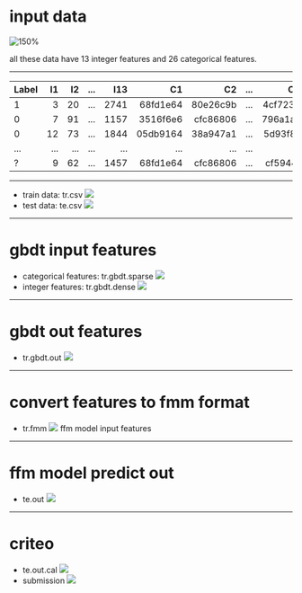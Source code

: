 <!-- $theme: gaia -->
# input data

![150%](images/data_dicription.jpg)

all these data have 13 integer features and 26 categorical features.

------------

|Label |I1 |I2 |... |I13 |C1 |C2 |... |C26 |
|--|--:|--:|---:|----:|--------:|--------:|---:|-------:|
|1 |3  |20 |... |2741 |68fd1e64 |80e26c9b |... |4cf72387|
|0 |7  |91 |... |1157 |3516f6e6 |cfc86806 |... |796a1a2e|
|0 |12 |73 |... |1844 |05db9164 |38a947a1 |... |5d93f8ab|
|...|... |... |... |... |... |... |... |... |... |
|? |9  |62 |... |1457 |68fd1e64 |cfc86806 |... |cf59444f|

----

* train data: tr.csv
![](images/tr.csv.png)
* test data: te.csv
![](images/te.csv.png)

---
# gbdt input features
* categorical features: tr.gbdt.sparse
![](images/tr.gbdt.sparse.png)
* integer features: tr.gbdt.dense
![](images/tr.gbdt.dense.png)

---
# gbdt out features
* tr.gbdt.out
![](images/tr.gbdt.out.png)

-----

# convert features to fmm format

* tr.fmm
![](images/tr.ffm.png)
ffm model input features
-----

# ffm model predict out
* te.out
![](images/te.out.png)

---
# criteo
* te.out.cal
![](images/te.out.cal.png)
* submission
![](images/submission.png)
